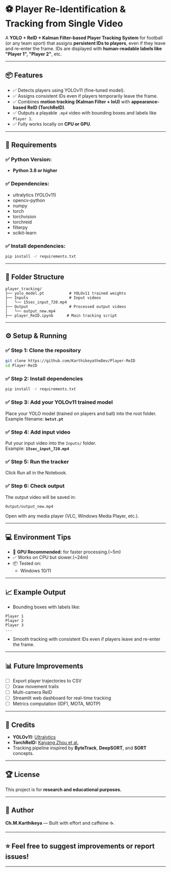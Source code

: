 
# ⚽️ Player Re-Identification & Tracking from Single Video

A **YOLO + ReID + Kalman Filter-based Player Tracking System** for football (or any team sport) that assigns **persistent IDs to players**, even if they leave and re-enter the frame. IDs are displayed with **human-readable labels like "Player 1", "Player 2"**, etc.

---

## 📦 Features

- ✅ Detects players using YOLOv11 (fine-tuned model).
- ✅ Assigns consistent IDs even if players temporarily leave the frame.
- ✅ Combines **motion tracking (Kalman Filter + IoU)** with **appearance-based ReID (TorchReID)**.
- ✅ Outputs a playable `.mp4` video with bounding boxes and labels like `Player 1`.
- ✅ Fully works locally on **CPU or GPU**.

---

## 🔧 Requirements

### ✅ Python Version:
- **Python 3.8 or higher**

### ✅ Dependencies:
- ultralytics (YOLOv11)
- opencv-python
- numpy
- torch
- torchvision
- torchreid
- filterpy
- scikit-learn

### ✅ Install dependencies:

```bash
pip install -r requirements.txt
```

---

## 🚀 Folder Structure

```
player_tracking/
├── yolo_model.pt           # YOLOv11 trained weights
├── Inputs                  # Input videos
│   └── 15sec_input_720.mp4
├── Output                  # Processed output videos
│   └── output_new.mp4
├── player_ReID.ipynb      # Main tracking script
```

---

## ⚙️ Setup & Running

### ✅ Step 1: Clone the repository

```bash
git clone https://github.com/KarthikeyatheDev/Player-ReID
cd Player-ReID
```

### ✅ Step 2: Install dependencies

```bash
pip install -r requirements.txt
```

### ✅ Step 3: Add your YOLOv11 trained model

Place your YOLO model (trained on players and ball) into the root folder.  
Example filename: **`betst.pt`**

### ✅ Step 4: Add input video

Put your input video into the `Inputs/` folder.  
Example: **`15sec_input_720.mp4`**

### ✅ Step 5: Run the tracker

Click Run all in the Notebook.

### ✅ Step 6: Check output

The output video will be saved in:

```
Output/output_new.mp4
```

Open with any media player (VLC, Windows Media Player, etc.).

---

## 💻 Environment Tips

- 🚀 **GPU Recommended:** for faster processing.(~5m)
- ✅ Works on CPU but slower.(~24m)
- 📦 Tested on:
  - Windows 10/11

---

## 📈 Example Output

- Bounding boxes with labels like:

```
Player 1
Player 2
Player 3
...
```

- Smooth tracking with consistent IDs even if players leave and re-enter the frame.

---

## 📊 Future Improvements

- [ ] Export player trajectories to CSV
- [ ] Draw movement trails
- [ ] Multi-camera ReID
- [ ] Streamlit web dashboard for real-time tracking
- [ ] Metrics computation (IDF1, MOTA, MOTP)

---

## 🤖 Credits

- **YOLOv11:** [Ultralytics](https://github.com/ultralytics/ultralytics)  
- **TorchReID:** [Kaiyang Zhou et al.](https://github.com/KaiyangZhou/deep-person-reid)  
- Tracking pipeline inspired by **ByteTrack**, **DeepSORT**, and **SORT** concepts.

---

## 🏆 License

This project is for **research and educational purposes.**  

---

## 🚀 Author

**Ch.M.Karthikeya** — Built with effort and caffeine ☕.

---

## ⭐️ Feel free to suggest improvements or report issues!

---

